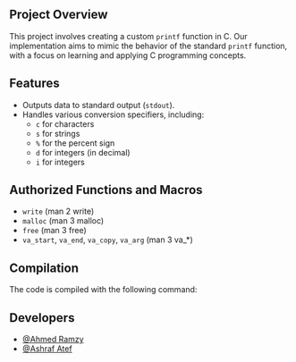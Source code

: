## Project Overview

This project involves creating a custom `printf` function in C. Our implementation aims to mimic the behavior of the standard `printf` function, with a focus on learning and applying C programming concepts.

## Features

- Outputs data to standard output (`stdout`).
- Handles various conversion specifiers, including:
  - `c` for characters
  - `s` for strings
  - `%` for the percent sign
  - `d` for integers (in decimal)
  - `i` for integers

## Authorized Functions and Macros

- `write` (man 2 write)
- `malloc` (man 3 malloc)
- `free` (man 3 free)
- `va_start`, `va_end`, `va_copy`, `va_arg` (man 3 va_*)

## Compilation

The code is compiled with the following command:

## Developers

- [@Ahmed Ramzy](https://www.github.com/RamzyAR7)
- [@Ashraf Atef](https://www.github.com/Ashraf-Atef1)

